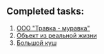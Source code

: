 ## Completed tasks:

1. [ООО "Травка - муравка"](02p05_travka_muravka/README.md)
1. [Объект из реальной жизни](02p06_classes/README.md)
1. [Большой куш](02p08_jackpot/README.md)